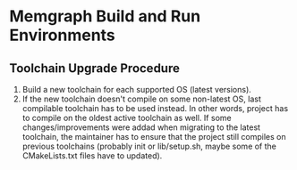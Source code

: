 # Memgraph Build and Run Environments

## Toolchain Upgrade Procedure

1) Build a new toolchain for each supported OS (latest versions).
2) If the new toolchain doesn't compile on some non-latest OS, last compilable
   toolchain has to be used instead. In other words, project has to compile on
   the oldest active toolchain as well. If some changes/improvements were addad
   when migrating to the latest toolchain, the maintainer has to ensure that
   the project still compiles on previous toolchains (probably init or
   lib/setup.sh, maybe some of the CMakeLists.txt files have to updated).
